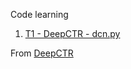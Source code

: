 Code learning 

1. [T1 - DeepCTR - dcn.py](https://github.com/frankyangdev/aliyun-tianchi-DeepRecommendationModelLearning/blob/main/T1%20-%20DeepCTR%20-%20dcn.py)

From [DeepCTR](https://github.com/shenweichen/DeepCTR)
